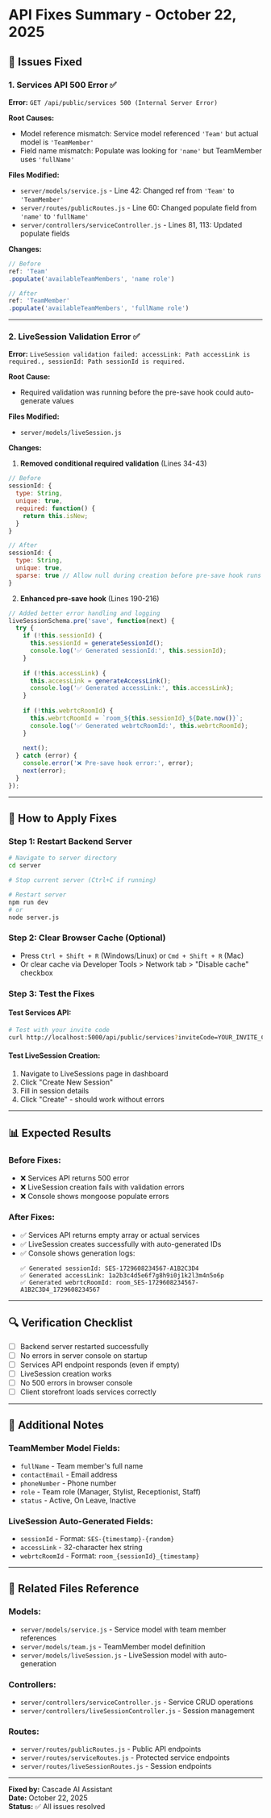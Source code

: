 # API Fixes Summary - October 22, 2025

## 🔧 Issues Fixed

### 1. **Services API 500 Error** ✅
**Error:** `GET /api/public/services 500 (Internal Server Error)`

**Root Causes:**
- Model reference mismatch: Service model referenced `'Team'` but actual model is `'TeamMember'`
- Field name mismatch: Populate was looking for `'name'` but TeamMember uses `'fullName'`

**Files Modified:**
- `server/models/service.js` - Line 42: Changed ref from `'Team'` to `'TeamMember'`
- `server/routes/publicRoutes.js` - Line 60: Changed populate field from `'name'` to `'fullName'`
- `server/controllers/serviceController.js` - Lines 81, 113: Updated populate fields

**Changes:**
```javascript
// Before
ref: 'Team'
.populate('availableTeamMembers', 'name role')

// After
ref: 'TeamMember'
.populate('availableTeamMembers', 'fullName role')
```

---

### 2. **LiveSession Validation Error** ✅
**Error:** `LiveSession validation failed: accessLink: Path accessLink is required., sessionId: Path sessionId is required.`

**Root Cause:**
- Required validation was running before the pre-save hook could auto-generate values

**Files Modified:**
- `server/models/liveSession.js`

**Changes:**
1. **Removed conditional required validation** (Lines 34-43)
```javascript
// Before
sessionId: {
  type: String,
  unique: true,
  required: function() {
    return this.isNew;
  }
}

// After
sessionId: {
  type: String,
  unique: true,
  sparse: true // Allow null during creation before pre-save hook runs
}
```

2. **Enhanced pre-save hook** (Lines 190-216)
```javascript
// Added better error handling and logging
liveSessionSchema.pre('save', function(next) {
  try {
    if (!this.sessionId) {
      this.sessionId = generateSessionId();
      console.log('✅ Generated sessionId:', this.sessionId);
    }
    
    if (!this.accessLink) {
      this.accessLink = generateAccessLink();
      console.log('✅ Generated accessLink:', this.accessLink);
    }
    
    if (!this.webrtcRoomId) {
      this.webrtcRoomId = `room_${this.sessionId}_${Date.now()}`;
      console.log('✅ Generated webrtcRoomId:', this.webrtcRoomId);
    }
    
    next();
  } catch (error) {
    console.error('❌ Pre-save hook error:', error);
    next(error);
  }
});
```

---

## 🚀 How to Apply Fixes

### **Step 1: Restart Backend Server**
```bash
# Navigate to server directory
cd server

# Stop current server (Ctrl+C if running)

# Restart server
npm run dev
# or
node server.js
```

### **Step 2: Clear Browser Cache** (Optional)
- Press `Ctrl + Shift + R` (Windows/Linux) or `Cmd + Shift + R` (Mac)
- Or clear cache via Developer Tools > Network tab > "Disable cache" checkbox

### **Step 3: Test the Fixes**

#### Test Services API:
```bash
# Test with your invite code
curl http://localhost:5000/api/public/services?inviteCode=YOUR_INVITE_CODE
```

#### Test LiveSession Creation:
1. Navigate to LiveSessions page in dashboard
2. Click "Create New Session"
3. Fill in session details
4. Click "Create" - should work without errors

---

## 📊 Expected Results

### **Before Fixes:**
- ❌ Services API returns 500 error
- ❌ LiveSession creation fails with validation errors
- ❌ Console shows mongoose populate errors

### **After Fixes:**
- ✅ Services API returns empty array or actual services
- ✅ LiveSession creates successfully with auto-generated IDs
- ✅ Console shows generation logs:
  ```
  ✅ Generated sessionId: SES-1729608234567-A1B2C3D4
  ✅ Generated accessLink: 1a2b3c4d5e6f7g8h9i0j1k2l3m4n5o6p
  ✅ Generated webrtcRoomId: room_SES-1729608234567-A1B2C3D4_1729608234567
  ```

---

## 🔍 Verification Checklist

- [ ] Backend server restarted successfully
- [ ] No errors in server console on startup
- [ ] Services API endpoint responds (even if empty)
- [ ] LiveSession creation works
- [ ] No 500 errors in browser console
- [ ] Client storefront loads services correctly

---

## 📝 Additional Notes

### **TeamMember Model Fields:**
- `fullName` - Team member's full name
- `contactEmail` - Email address
- `phoneNumber` - Phone number
- `role` - Team role (Manager, Stylist, Receptionist, Staff)
- `status` - Active, On Leave, Inactive

### **LiveSession Auto-Generated Fields:**
- `sessionId` - Format: `SES-{timestamp}-{random}`
- `accessLink` - 32-character hex string
- `webrtcRoomId` - Format: `room_{sessionId}_{timestamp}`

---

## 🎯 Related Files Reference

### **Models:**
- `server/models/service.js` - Service model with team member references
- `server/models/team.js` - TeamMember model definition
- `server/models/liveSession.js` - LiveSession model with auto-generation

### **Controllers:**
- `server/controllers/serviceController.js` - Service CRUD operations
- `server/controllers/liveSessionController.js` - Session management

### **Routes:**
- `server/routes/publicRoutes.js` - Public API endpoints
- `server/routes/serviceRoutes.js` - Protected service endpoints
- `server/routes/liveSessionRoutes.js` - Session endpoints

---

**Fixed by:** Cascade AI Assistant  
**Date:** October 22, 2025  
**Status:** ✅ All issues resolved
